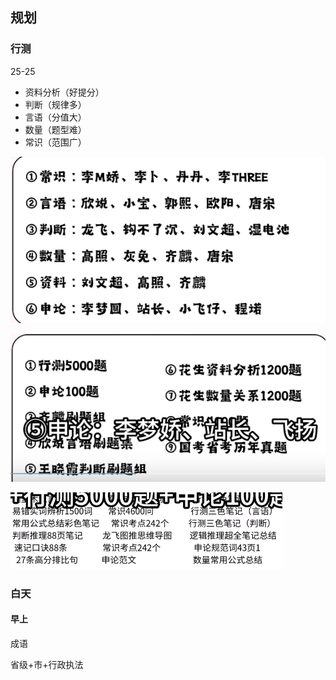 ## 规划

### 行测

25-25

- 资料分析（好提分）
- 判断（规律多）
- 言语（分值大）
- 数量（题型难）
- 常识（范围广）

![课程](xingce0115.png)



![刷题](xingce0115-1.png)



![](xingce0115-2.png)

### 白天

#### 早上

成语





省级+市+行政执法

